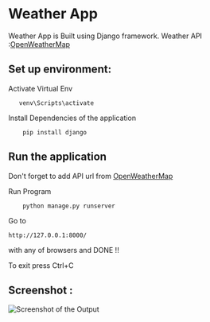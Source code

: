 # Weather App

Weather App is Built using Django framework.
Weather API :[OpenWeatherMap](https://openweathermap.org/)


## Set up environment:

Activate Virtual Env
```
   venv\Scripts\activate
```

Install Dependencies of the application
```
	pip install django
```

## Run the application

Don't forget to add API url from [OpenWeatherMap](https://openweathermap.org)

Run Program
```
    python manage.py runserver
```

Go to 
```
http://127.0.0.1:8000/
```
 with any of browsers and DONE !!

To exit press Ctrl+C


## Screenshot :

![Screenshot of the Output](https://github.com/thisismohan/Django-Weather-App/tree/main/static/Screenshot.png?raw=true "Screenshot of Output")


